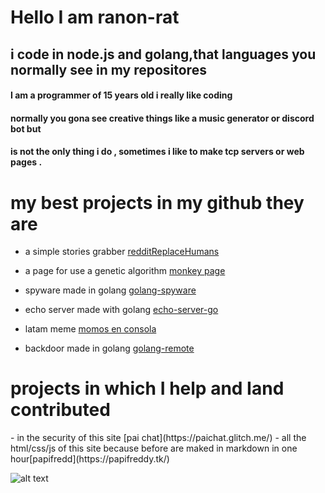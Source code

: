 
<h1> Hello I am ranon-rat</h1>


## i code in  node.js and golang,that languages you normally see in my repositores 
<h4>I am a programmer of 15 years old i really like coding </h4>
<h4>normally you gona see creative things like a music generator or discord bot but</h4>
<h4>is not the only thing i do , sometimes i like to make tcp servers or web pages .</h4>
<h1> my best projects in my github they are </h1>

- a simple stories grabber [redditReplaceHumans](https://github.com/pythonBoy123/redditReplaceHumans)

- a page for use a genetic algorithm [monkey page](https://ranon-rat.github.io/monkeyPage/)

- spyware made in golang [golang-spyware](https://github.com/ranon-rat/golang-spyware)

- echo server made with golang [echo-server-go](https://githåub.com/ranon-rat/echo-server-go)

- latam meme [momos en consola](https://github.com/ranon-rat/when-haces-tus-momos-en-consola)

- backdoor made in golang [golang-remote](https://github.com/ranon-rat/golang-remote)

<h1>
projects in which I help and Iand contributed
</h1>
- in the security of this site [pai chat](https://paichat.glitch.me/)
- all the html/css/js of this site because before are maked in markdown in one hour[papifredd](https://papifreddy.tk/)

![alt text](https://repository-images.githubusercontent.com/309936288/805ea980-1e4b-11eb-8873-1b0a523cf744)
